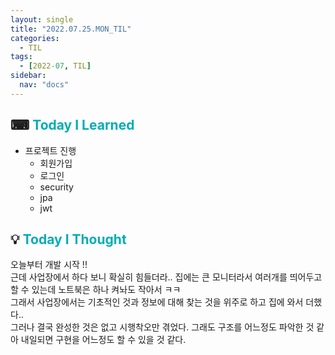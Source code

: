 ```yaml
---
layout: single
title: "2022.07.25.MON_TIL"
categories:
  - TIL
tags:
  - [2022-07, TIL]
sidebar:
  nav: "docs"
---
```


## ⌨ <a style="color:#00adb5">Today I Learned</a>

- 프로젝트 진행
  - 회원가입
  - 로그인
  - security
  - jpa
  - jwt

## 💡 <a style="color:#00adb5">Today I Thought</a>

오늘부터 개발 시작 !!<br>
근데 사업장에서 하다 보니 확실히 힘들더라.. 집에는 큰 모니터라서 여러개를 띄어두고 할 수 있는데 노트북은 하나 켜놔도 작아서 ㅋㅋ<br>
그래서 사업장에서는 기초적인 것과 정보에 대해 찾는 것을 위주로 하고 집에 와서 더했다..<br>
그러나 결국 완성한 것은 없고 시행착오만 겪었다. 그래도 구조를 어느정도 파악한 것 같아 내일되면 구현을 어느정도 할 수 있을 것 같다.
